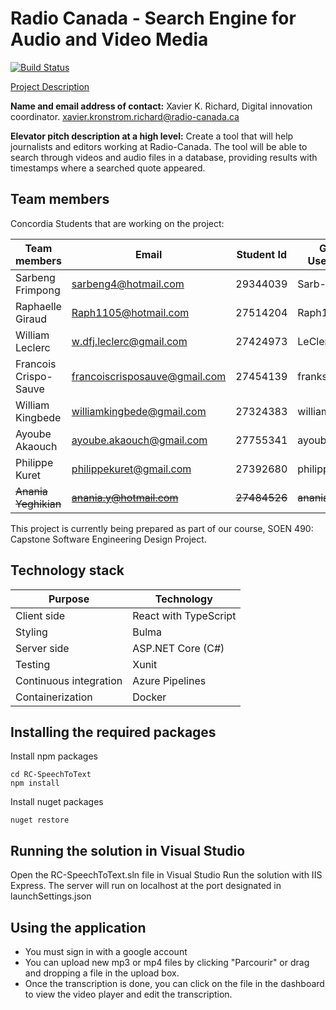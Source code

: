 # Radio Canada - Search Engine for Audio and Video Media
[![Build Status](https://dev.azure.com/francoiscrisposauve/SearchAV/_apis/build/status/SearchAV-ASP.NET%20Core-CI)](https://dev.azure.com/francoiscrisposauve/SearchAV/_build/latest?definitionId=2)

[Project Description](https://docs.google.com/document/d/1BW1_ryxb9ybWWSz8yv0q_4uwVtmrzDudvvWG6gARVAk/edit)

**Name and email address of contact:** Xavier K. Richard, Digital innovation coordinator. xavier.kronstrom.richard@radio-canada.ca

**Elevator pitch description at a high level:** Create a tool that will help journalists and editors working at Radio-Canada. The tool will be able to search through videos and audio files in a database, providing results with timestamps where a searched quote appeared.

## Team members 

Concordia Students that are working on the project:

Team members          | Email                         | Student Id   |Github Usernames
------------          | --------------------          | ------------ |----------------
Sarbeng Frimpong      | sarbeng4@hotmail.com          | 29344039     | Sarb-F
Raphaelle Giraud      | Raph1105@hotmail.com          | 27514204     | Raph1105
William Leclerc       | w.dfj.leclerc@gmail.com       | 27424973     | LeCleric
Francois Crispo-Sauve | francoiscrisposauve@gmail.com | 27454139     | franksauve
William Kingbede      | williamkingbede@gmail.com     | 27324383     | williamkingbede
Ayoube Akaouch        | ayoube.akaouch@gmail.com      | 27755341     | ayoubeakaouch
Philippe Kuret        | philippekuret@gmail.com       | 27392680     | philippekuret
~~Anania Yeghikian~~      | ~~anania.y@hotmail.com~~         | ~~27484526~~     | ~~anania-y~~


This project is currently being prepared as part of our course, SOEN 490: Capstone Software Engineering Design Project. 

## Technology stack
Purpose            | Technology
------------       | -------------------- 
Client side        | React with TypeScript
Styling            | Bulma
Server side        | ASP.NET Core (C#)
Testing            | Xunit
Continuous integration | Azure Pipelines
Containerization   | Docker

## Installing the required packages
Install npm packages
```
cd RC-SpeechToText
npm install
```
Install nuget packages
```
nuget restore
```

## Running the solution in Visual Studio
Open the RC-SpeechToText.sln file in Visual Studio
Run the solution with IIS Express.
The server will run on localhost at the port designated in launchSettings.json

## Using the application
- You must sign in with a google account
- You can upload new mp3 or mp4 files by clicking "Parcourir" or drag and dropping a file in the upload box.
- Once the transcription is done, you can click on the file in the dashboard to view the video player and edit the transcription.
